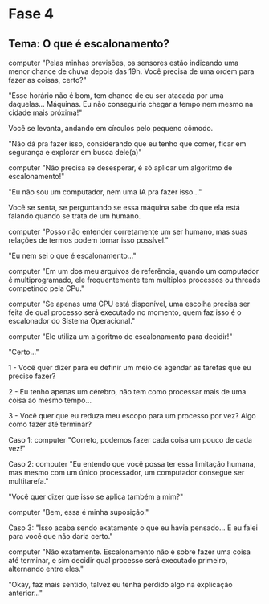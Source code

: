 # Fase 4

## **Tema:** O que é escalonamento?

computer "Pelas minhas previsões, os sensores estão indicando uma menor chance de chuva depois das 19h. Você precisa de uma ordem para fazer as coisas, certo?"

"Esse horário não é bom, tem chance de eu ser atacada por uma daquelas... Máquinas. Eu não conseguiria chegar a tempo nem mesmo na cidade mais próxima!"

Você se levanta, andando em círculos pelo pequeno cômodo.

"Não dá pra fazer isso, considerando que eu tenho que comer, ficar em segurança e explorar em busca dele(a)"

computer "Não precisa se desesperar, é só aplicar um algoritmo de escalonamento!"

"Eu não sou um computador, nem uma IA pra fazer isso..."

Você se senta, se perguntando se essa máquina sabe do que ela está falando quando se trata de um humano.

computer "Posso não entender corretamente um ser humano, mas suas relações de termos podem tornar isso possível."

"Eu nem sei o que é escalonamento..."

computer "Em um dos meu arquivos de referência, quando um computador é multiprogramado, ele frequentemente tem múltiplos processos ou threads competindo pela CPu."

computer "Se apenas uma CPU está disponível, uma escolha precisa ser feita de qual processo será executado no momento, quem faz isso é o escalonador do Sistema Operacional."

computer "Ele utiliza um algoritmo de escalonamento para decidir!"

"Certo..."

1 - Você quer dizer para eu definir um meio de agendar as tarefas que eu preciso fazer?

2 - Eu tenho apenas um cérebro, não tem como processar mais de uma coisa ao mesmo tempo...

3 - Você quer que eu reduza meu escopo para um processo por vez? Algo como fazer até terminar?

Caso 1: computer "Correto, podemos fazer cada coisa um pouco de cada vez!"

Caso 2: computer "Eu entendo que você possa ter essa limitação humana, mas mesmo com um único processador, um computador consegue ser multitarefa."

"Você quer dizer que isso se aplica também a mim?"

computer "Bem, essa é minha suposição."

Caso 3: "Isso acaba sendo exatamente o que eu havia pensado... E eu falei para você que não daria certo."

computer "Não exatamente. Escalonamento não é sobre fazer uma coisa até terminar, e sim decidir qual processo será executado primeiro, alternando entre eles."

"Okay, faz mais sentido, talvez eu tenha perdido algo na explicação anterior..."
